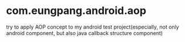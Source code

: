 # com.eungpang.android.aop
try to apply AOP concept to my android test project(especially, not only android component, but also java callback structure component)
